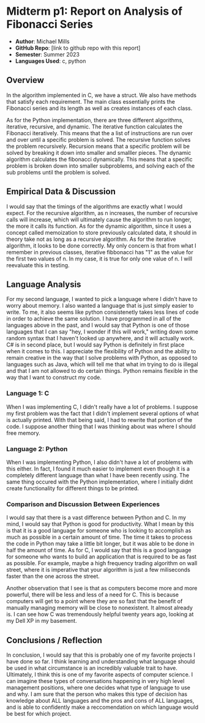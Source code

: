 # Midterm p1: Report on Analysis of Fibonacci  Series
* **Author**: Michael Mills
* **GitHub Repo**: [link to github repo with this report]
* **Semester**: Summer 2023
* **Languages Used**: c, python

## Overview
In the algorithm implemented in C, we have a struct. We also have methods that satisfy each requirement. The main class essentially prints the Fibonacci series and its length as well as creates instances of each class. 

As for the Python implementation, there are three different algorithms, iterative, recursive, and dynamic. The iterative function calculates the Fibonacci iteratively. This means that the a list of instructions are run over and over until a specific problem is solved. The recursive function solves the problem recursively. Recursion means that a specific problem will be solved by breaking it down into smaller and smalller pieces. The dynamic algorithm calculates the fibonacci dynamically. This means that a specific problem is broken down into smaller subproblems, and solving each of the sub problems until the problem is solved. 

## Empirical Data & Discussion 

I would say that the timings of the algorithms are exactly what I would expect. For the recursive algorithm, as n increases, the number of recursive calls will increase, which will ultimately cause the algorithm to run longer, the more it calls its function. As for the dynamic algorithm, since it uses a concept called memoization to store previously calculated data, it should in theory take not as long as a recursive algorithm. As for the iterative algorithm, it looks to be done correctly. My only concern is that from what I remember in previous classes, iterative fibbonacci has "1" as the value for the first two values of n. In my case, it is true for only one value of n. I will reevaluate this in testing. 
## Language Analysis

For my second language, I wanted to pick a language where I didn't have to worry about memory. I also wanted a language that is just simply easier to write. To me, it also seems like python consistenetly takes less lines of code in order to achieve the same solution. I have programmed in all of the languages above in the past, and I would say that Python is one of those languages that I can say "hey, I wonder if this will work," writing down some random syntax that I haven't looked up anywhere, and it will actually work. C# is in second place, but I would say Python is definitely in first place when it comes to this. I appreciate the flexibility of Python and the ability to remain creative in the way that I solve problems with Python, as opposed to languages such as Java, which will tell me that what im trying to do is illegal and that I am not allowed to do certain things. Python remains flexible in the way that I want to construct my code.  

### Language 1: C

When I was implementing C, I didn't really have a lot of problems. I suppose my first problem was the fact that I didn't implement several options of what is actually printed. With that being said, I had to rewrite that portion of the code. I suppose another thing that I was thinking about was where I should free memory. 
### Language 2: Python

When I was implementing Python, I also didn't have a lot of problems with this either. In fact, I found it much easier to implement even though it is a completely different language than what I have been recently using. The same thing occured with the Python implementation, where I initially didnt create functionality for different things to be printed. 


### Comparison and Discussion Between Experiences

I would say that there is a vast difference between Python and C. In my mind, I would say that Python is good for productivity. What I mean by this is that it is a good language for someone who is looking to accomplish as much as possible in a certain amount of time. The time it takes to process the code in Python may take a little bit longer, but it was able to be done in half the amount of time. As for C, I would say that this is a good language for someone who wants to build an application that is required to be as fast as possible. For example, maybe a high frequency trading algorithm on wall street, where it is imperative that your algorithm is just a few miliseconds faster than the one across the street. 

Another observation that I see is that as computers become more and more powerful, there will be less and less of a need for C. This is because computers will get to a point where they are so fast that the benefit of manually managing memory will be close to nonexistent. It almost already is. I can see how C was tremendously helpful twenty years ago, looking at my Dell XP in my basement. 

## Conclusions / Reflection

In conclusion, I would say that this is probably one of my favorite projects I have done so far. I think learning and understanding what language should be used in what circumstance is an incredibly valuable trait to have. Ultimately, I think this is one of my favorite aspects of computer science. I can imagine these types of conversations happening in very high level management positions, where one decides what type of language to use and why. I am sure that the person who makes this type of decision has knowledge about ALL languages and the pros and cons of ALL languages, and is able to confidently make a reccomendation on which language would be best for which project. 


